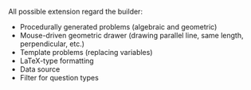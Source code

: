 All possible extension regard the builder:
- Procedurally generated problems (algebraic and geometric)
- Mouse-driven geometric drawer (drawing parallel line, same length, perpendicular, etc.)
- Template problems (replacing variables)
- LaTeX-type formatting
- Data source
- Filter for question types

